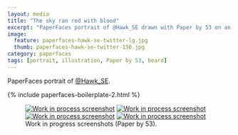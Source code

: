 ```yaml
---
layout: media
title: "The sky ran red with blood"
excerpt: "PaperFaces portrait of @Hawk_SE drawn with Paper by 53 on an iPad."
image: 
  feature: paperfaces-hawk-se-twitter-lg.jpg
  thumb: paperfaces-hawk-se-twitter-150.jpg
category: paperfaces
tags: [portrait, illustration, Paper by 53, beard]
---
```


PaperFaces portrait of <a href="http://twitter.com/Hawk_SE">@Hawk_SE</a>.

{% include paperfaces-boilerplate-2.html %}

<figure class="half">
	<a href="{{ site.url }}/images/paperfaces-hawk-se-process-1-lg.jpg"><img src="{{ site.url }}/images/paperfaces-hawk-se-process-1-600.jpg" alt="Work in process screenshot"></a>
	<a href="{{ site.url }}/images/paperfaces-hawk-se-process-2-lg.jpg"><img src="{{ site.url }}/images/paperfaces-hawk-se-process-2-600.jpg" alt="Work in process screenshot"></a>
	<a href="{{ site.url }}/images/paperfaces-hawk-se-process-3-lg.jpg"><img src="{{ site.url }}/images/paperfaces-hawk-se-process-3-600.jpg" alt="Work in process screenshot"></a>
	<a href="{{ site.url }}/images/paperfaces-hawk-se-process-4-lg.jpg"><img src="{{ site.url }}/images/paperfaces-hawk-se-process-4-600.jpg" alt="Work in process screenshot"></a>
	<figcaption>Work in progress screenshots (Paper by 53).</figcaption>
</figure>